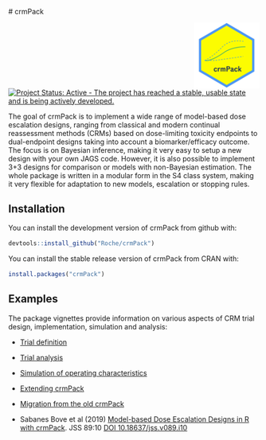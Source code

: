 
<!-- markdownlint-disable-file -->
<!-- README.md is generated from README.Rmd. Please edit that file -->
\# crmPack
<p align="center">
<img src='man/figures/logo.png' align="right" height="131.5" alt="crmPack-logo"/>
</p>

[![Project Status: Active - The project has reached a stable, usable
state and is being actively
developed.](https://www.repostatus.org/badges/latest/active.svg)](https://www.repostatus.org/#active)  

The goal of crmPack is to implement a wide range of model-based dose
escalation designs, ranging from classical and modern continual
reassessment methods (CRMs) based on dose-limiting toxicity endpoints to
dual-endpoint designs taking into account a biomarker/efficacy outcome.
The focus is on Bayesian inference, making it very easy to setup a new
design with your own JAGS code. However, it is also possible to
implement 3+3 designs for comparison or models with non-Bayesian
estimation. The whole package is written in a modular form in the S4
class system, making it very flexible for adaptation to new models,
escalation or stopping rules.

## Installation

You can install the development version of crmPack from github with:

``` r
devtools::install_github("Roche/crmPack")
```

You can install the stable release version of crmPack from CRAN with:

``` r
install.packages("crmPack")
```

## Examples

The package vignettes provide information on various aspects of CRM
trial design, implementation, simulation and analysis:

-   [Trial definition](main/articles/trial_definition.html)

-   [Trial analysis](main/articles/trial_analysis.html)

-   [Simulation of operating
    characteristics](main/articles/trial_simulation.html)

-   [Extending crmPack](main/articles/extending_crmpack.html)

-   [Migration from the old
    crmPack](main/articles/migration_from_the_old_crmPack.html)

-   Sabanes Bove et al (2019) [Model-based Dose Escalation Designs in R
    with crmPack](crmPack-jss-paper.html). JSS 89:10 [DOI
    10.18637/jss.v089.i10](https://www.jstatsoft.org/article/view/v089i10)
